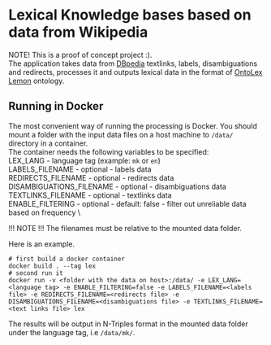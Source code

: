 # Lexical Knowledge bases based on data from Wikipedia
NOTE! This is a proof of concept project :). \
The application takes data from [DBpedia](https://www.dbpedia.org) textlinks, labels, disambiguations and redirects, 
processes it and outputs lexical data in the format of [OntoLex Lemon](https://www.w3.org/2019/09/lexicog/) ontology. 

## Running in Docker
The most convenient way of running the processing is Docker.
You should mount a folder with the input data files on a host machine to `/data/` 
directory in a container. \
The container needs the following variables to be specified: \
LEX_LANG - language tag (example: `mk` or `en`) \
LABELS_FILENAME - optional - labels data \
REDIRECTS_FILENAME - optional - redirects data \
DISAMBIGUATIONS_FILENAME - optional - disambiguations data \
TEXTLINKS_FILENAME - optional - textlinks data \
ENABLE_FILTERING - optional - default: false - filter out unreliable data based on frequency \

!!! NOTE !!! The filenames must be relative to the mounted data folder.

Here is an example.
```shell script
# first build a docker container
docker build . --tag lex
# second run it
docker run -v <folder with the data on host>:/data/ -e LEX_LANG=<language tag> -e ENABLE_FILTERING=false -e LABELS_FILENAME=<labels file> -e REDIRECTS_FILENAME=<redirects file> -e DISAMBIGUATIONS_FILENAME=<disambiguations file> -e TEXTLINKS_FILENAME=<text links file> lex
```

The results will be output in N-Triples format in the mounted data folder under the language tag, i.e `/data/mk/`. 